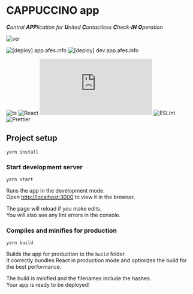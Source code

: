 # CAPPUCCINO app

***C**ontrol **APP**lication for **U**nited **C**ontactless **C**heck-**IN** **O**peration*

![ver](https://img.shields.io/github/package-json/v/afes-website/cappuccino-app?style=for-the-badge)

![[deploy] app.afes.info](https://img.shields.io/github/workflow/status/afes-website/cappuccino-app/Deploy%20to%20production%20server?label=%5Bdeploy%5D%20app.afes.info&style=flat-square)
![[deploy] dev.app.afes.info](https://img.shields.io/github/workflow/status/afes-website/cappuccino-app/Deploy%20to%20develop%20server?label=%5Bdeploy%5D%20dev.app.afes.info&style=flat-square)

![ts](https://img.shields.io/badge/dynamic/json?color=555&label=TypeScript&labelColor=007ACC&logo=typescript&logoColor=fff&style=flat-square&query=devDependencies.typescript&url=https://raw.githubusercontent.com/afes-website/manage-app/develop/package.json)
![React](https://img.shields.io/badge/dynamic/json?color=555&label=React&labelColor=282c34&logo=react&logoColor=61dafb&style=flat-square&query=dependencies.react&url=https://raw.githubusercontent.com/afes-website/manage-app/develop/package.json)
![Material-UI](https://img.shields.io/badge/dynamic/json?color=555&label=Material-UI&labelColor=212121&logo=material-ui&logoColor=0081CB&style=flat-square&query=dependencies["@material-ui/core"]&url=https://raw.githubusercontent.com/afes-website/manage-app/develop/package.json)
![ESLint](https://img.shields.io/badge/dynamic/json?color=555&label=ESLint&labelColor=fff&logo=eslint&logoColor=4B32C3&style=flat-square&query=devDependencies.eslint&url=https://raw.githubusercontent.com/afes-website/manage-app/develop/package.json)
![Prettier](https://img.shields.io/badge/dynamic/json?color=555&label=Prettier&labelColor=1A2B34&logo=prettier&logoColor=F7B93E&style=flat-square&query=devDependencies.prettier&url=https://raw.githubusercontent.com/afes-website/manage-app/develop/package.json)
<!--![aspida](https://img.shields.io/badge/-aspida-007acc.svg?logo=data:image/svg+xml;base64,PHN2ZyB4bWxucz0iaHR0cDovL3d3dy53My5vcmcvMjAwMC9zdmciIHZpZXdCb3g9IjAgMCA2ODUg%0D%0ANjg1Ij48ZGVmcz48c3R5bGU+LmNscy0xe2ZpbGw6I2ZmZjt9LmNscy0ye2ZpbGw6IzAwN2FjYzt9%0D%0APC9zdHlsZT48L2RlZnM+PGNpcmNsZSBjbGFzcz0iY2xzLTEiIGN4PSIzNDIuNSIgY3k9IjM0Mi41%0D%0AIiByPSIzNDIuNSIvPjxwb2x5Z29uIGNsYXNzPSJjbHMtMiIgcG9pbnRzPSIzNjcuMyA1MTcuOTkg%0D%0AOTAuMzggNTE3Ljk5IDIwNC40MiAxNjcuMDEgNDgxLjM1IDE2Ny4wMSA0NTQuNjYgMjQ5LjE0IDI1%0D%0AOS44NiAyNDkuMTQgMTk5LjE5IDQzNS44NiAzOTMuOTkgNDM1Ljg2IDM2Ny4zIDUxNy45OSIvPjxw%0D%0Ab2x5Z29uIGNsYXNzPSJjbHMtMiIgcG9pbnRzPSI0ODAuNTggNTE3Ljk5IDM5OC40NSA1MTcuOTkg%0D%0ANTEyLjUgMTY3LjAxIDU5NC42MyAxNjcuMDEgNDgwLjU4IDUxNy45OSIvPjwvc3ZnPg==&style=flat-square)-->

## Project setup

```
yarn install
```

### Start development server

```
yarn start
```

Runs the app in the development mode.  
Open [http://localhost:3000](http://localhost:3000) to view it in the browser.

The page will reload if you make edits.  
You will also see any lint errors in the console.

### Compiles and minifies for production

```
yarn build
```

Builds the app for production to the `build` folder.  
It correctly bundles React in production mode and optimizes the build for the best performance.

The build is minified and the filenames include the hashes.  
Your app is ready to be deployed!
